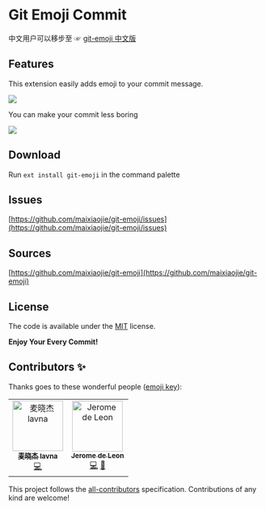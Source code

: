 <!-- [![](https://vsmarketplacebadge.apphb.com/version/maixiaojie.git-emoji.svg)](https://marketplace.visualstudio.com/items?itemName=maixiaojie.git-emoji)  [![](https://vsmarketplacebadge.apphb.com/installs/maixiaojie.git-emoji.svg)](https://marketplace.visualstudio.com/items?itemName=maixiaojie.git-emoji)  [![](https://vsmarketplacebadge.apphb.com/downloads/maixiaojie.git-emoji.svg)](https://marketplace.visualstudio.com/items?itemName=maixiaojie.git-emoji)  [![](https://vsmarketplacebadge.apphb.com/rating/maixiaojie.git-emoji.svg)](https://marketplace.visualstudio.com/items?itemName=maixiaojie.git-emoji)
[![All Contributors](https://img.shields.io/badge/all_contributors-2-orange.svg?style=flat-square)](#contributors) -->

# Git Emoji Commit

中文用户可以移步至 ☞ [git-emoji 中文版](https://github.com/maixiaojie/git-emoji-zh)

## Features

This extension easily adds emoji to your commit message.

![](images/features_es.gif)

You can make your commit less boring

![](images/feature_main_rs.png)

## Download

Run `ext install git-emoji` in the command palette

## Issues

[https://github.com/maixiaojie/git-emoji/issues](https://github.com/maixiaojie/git-emoji/issues)

## Sources

[https://github.com/maixiaojie/git-emoji](https://github.com/maixiaojie/git-emoji)

## License

The code is available under the [MIT](https://github.com/maixiaojie/git-emoji/blob/master/LICENSE) license.

**Enjoy Your Every Commit!**

## Contributors ✨

Thanks goes to these wonderful people ([emoji key](https://allcontributors.org/docs/en/emoji-key)):

<!-- ALL-CONTRIBUTORS-LIST:START - Do not remove or modify this section -->
<!-- prettier-ignore -->
<table>
  <tr>
    <td align="center"><a href="https://blog.mcust.cn/blogs/maixiaojie"><img src="https://avatars2.githubusercontent.com/u/11681287?v=4" width="100px;" alt="麦晓杰 lavna"/><br /><sub><b>麦晓杰 lavna</b></sub></a><br /><a href="https://github.com/maixiaojie/git-emoji/commits?author=maixiaojie" title="Code">💻</a></td>
    <td align="center"><a href="https://github.com/JeromeDeLeon"><img src="https://avatars0.githubusercontent.com/u/32805276?v=4" width="100px;" alt="Jerome de Leon"/><br /><sub><b>Jerome de Leon</b></sub></a><br /><a href="https://github.com/maixiaojie/git-emoji/commits?author=JeromeDeLeon" title="Code">💻</a> <a href="https://github.com/maixiaojie/git-emoji/commits?author=JeromeDeLeon" title="Documentation">📖</a></td>
  </tr>
</table>

<!-- ALL-CONTRIBUTORS-LIST:END -->

This project follows the [all-contributors](https://github.com/all-contributors/all-contributors) specification. Contributions of any kind are welcome!
